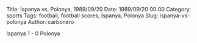 Title: İspanya vs. Polonya, 1989/09/20
Date: 1989/09/20 00:00
Category: sports
Tags: football, football scores, İspanya, Polonya
Slug: ispanya-vs-polonya
Author: carbonero


İspanya 1 - 0 Polonya

